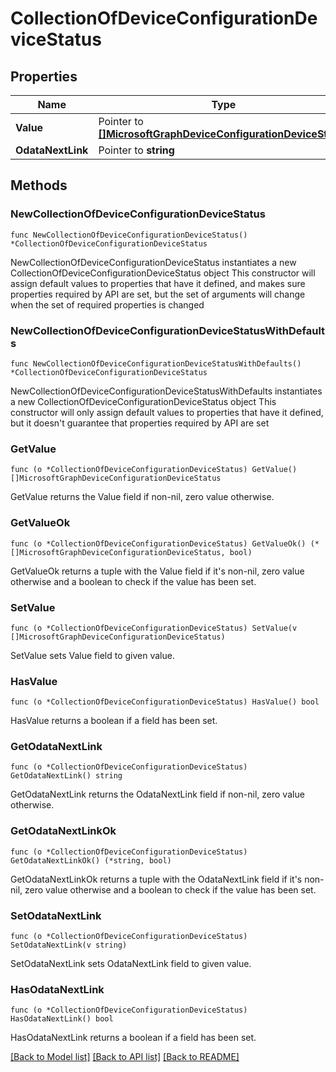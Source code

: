 # CollectionOfDeviceConfigurationDeviceStatus

## Properties

Name | Type | Description | Notes
------------ | ------------- | ------------- | -------------
**Value** | Pointer to [**[]MicrosoftGraphDeviceConfigurationDeviceStatus**](MicrosoftGraphDeviceConfigurationDeviceStatus.md) |  | [optional] 
**OdataNextLink** | Pointer to **string** |  | [optional] 

## Methods

### NewCollectionOfDeviceConfigurationDeviceStatus

`func NewCollectionOfDeviceConfigurationDeviceStatus() *CollectionOfDeviceConfigurationDeviceStatus`

NewCollectionOfDeviceConfigurationDeviceStatus instantiates a new CollectionOfDeviceConfigurationDeviceStatus object
This constructor will assign default values to properties that have it defined,
and makes sure properties required by API are set, but the set of arguments
will change when the set of required properties is changed

### NewCollectionOfDeviceConfigurationDeviceStatusWithDefaults

`func NewCollectionOfDeviceConfigurationDeviceStatusWithDefaults() *CollectionOfDeviceConfigurationDeviceStatus`

NewCollectionOfDeviceConfigurationDeviceStatusWithDefaults instantiates a new CollectionOfDeviceConfigurationDeviceStatus object
This constructor will only assign default values to properties that have it defined,
but it doesn't guarantee that properties required by API are set

### GetValue

`func (o *CollectionOfDeviceConfigurationDeviceStatus) GetValue() []MicrosoftGraphDeviceConfigurationDeviceStatus`

GetValue returns the Value field if non-nil, zero value otherwise.

### GetValueOk

`func (o *CollectionOfDeviceConfigurationDeviceStatus) GetValueOk() (*[]MicrosoftGraphDeviceConfigurationDeviceStatus, bool)`

GetValueOk returns a tuple with the Value field if it's non-nil, zero value otherwise
and a boolean to check if the value has been set.

### SetValue

`func (o *CollectionOfDeviceConfigurationDeviceStatus) SetValue(v []MicrosoftGraphDeviceConfigurationDeviceStatus)`

SetValue sets Value field to given value.

### HasValue

`func (o *CollectionOfDeviceConfigurationDeviceStatus) HasValue() bool`

HasValue returns a boolean if a field has been set.

### GetOdataNextLink

`func (o *CollectionOfDeviceConfigurationDeviceStatus) GetOdataNextLink() string`

GetOdataNextLink returns the OdataNextLink field if non-nil, zero value otherwise.

### GetOdataNextLinkOk

`func (o *CollectionOfDeviceConfigurationDeviceStatus) GetOdataNextLinkOk() (*string, bool)`

GetOdataNextLinkOk returns a tuple with the OdataNextLink field if it's non-nil, zero value otherwise
and a boolean to check if the value has been set.

### SetOdataNextLink

`func (o *CollectionOfDeviceConfigurationDeviceStatus) SetOdataNextLink(v string)`

SetOdataNextLink sets OdataNextLink field to given value.

### HasOdataNextLink

`func (o *CollectionOfDeviceConfigurationDeviceStatus) HasOdataNextLink() bool`

HasOdataNextLink returns a boolean if a field has been set.


[[Back to Model list]](../README.md#documentation-for-models) [[Back to API list]](../README.md#documentation-for-api-endpoints) [[Back to README]](../README.md)


